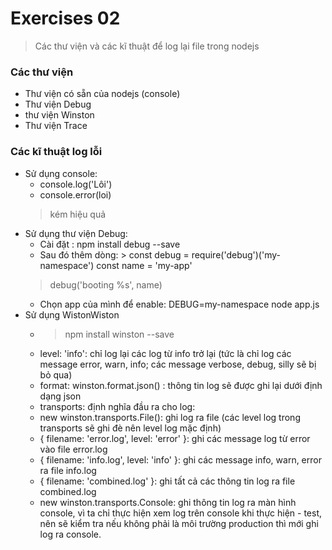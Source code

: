 # Exercises 02
> Các thư viện và các kĩ thuật để log lại file trong nodejs

### Các thư viện
- Thư viện có sẵn của nodejs (console)
- Thư viện Debug
- thư viện Winston
- Thư viện Trace

### Các kĩ thuật log lỗi
- Sử dụng console:
    - console.log('Lôi')
    - console.error(loi)
    > kém hiệu quả
- Sử dụng thư viện Debug:
    - Cài đặt : npm install debug --save
    - Sau đó thêm dòng: > const debug = require('debug')('my-namespace') const name = 'my-app'
    > debug('booting %s', name)
    - Chọn app của mình để enable: DEBUG=my-namespace node app.js
- Sử dụng WistonWiston
    - >npm install winston --save
    - level: 'info': chỉ log lại các log từ info trở lại (tức là chỉ log các message error, warn, info; các message verbose, debug, silly sẽ bị bỏ qua)
    - format: winston.format.json() : thông tin log sẽ được ghi lại dưới định dạng json
    - transports: định nghĩa đầu ra cho log:
    - new winston.transports.File(): ghi log ra file (các level log trong transports sẽ ghi đè nên level log mặc định)
    - { filename: 'error.log', level: 'error' }: ghi các message log từ error vào file error.log
    - { filename: 'info.log', level: 'info' }: ghi các message info, warn, error ra file info.log
    - { filename: 'combined.log' }: ghi tất cả các thông tin log ra file combined.log
    - new winston.transports.Console: ghi thông tin log ra màn hình console, vì ta chỉ thực hiện xem log trên console khi thực hiện - test, nên sẽ kiểm tra nếu không phải là môi trường production thì mới ghi log ra console.
